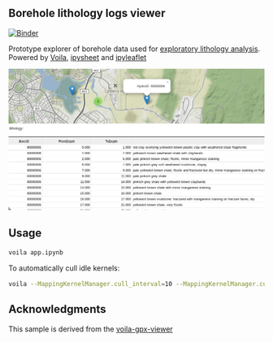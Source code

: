 ## Borehole lithology logs viewer

[![Binder](https://mybinder.org/badge_logo.svg)](https://mybinder.org/v2/gh/csiro-hydrogeology/lithology-viewer/master?urlpath=voila%252Frender%252Fapp.ipynb)

Prototype explorer of borehole data used for [exploratory lithology analysis](https://github.com/csiro-hydrogeology/pyela). Powered by [Voila](https://github.com/QuantStack/voila), [ipysheet](https://github.com/QuantStack/ipysheet) and [ipyleaflet](https://github.com/jupyter-widgets/ipyleaflet)

![Borehole descriptive lithology](./img/canberra_litho.png)


## Usage

```bash
voila app.ipynb
```

To automatically cull idle kernels:

```bash
voila --MappingKernelManager.cull_interval=10 --MappingKernelManager.cull_idle_timeout=10 app.ipynb
```

## Acknowledgments

This sample is derived from the [voila-gpx-viewer](https://github.com/jtpio/voila-gpx-viewer)